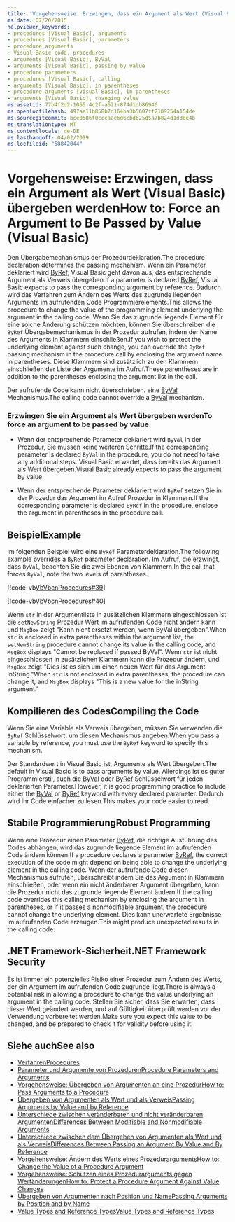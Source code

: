 ```yaml
---
title: 'Vorgehensweise: Erzwingen, dass ein Argument als Wert (Visual Basic) übergeben werden'
ms.date: 07/20/2015
helpviewer_keywords:
- procedures [Visual Basic], arguments
- procedures [Visual Basic], parameters
- procedure arguments
- Visual Basic code, procedures
- arguments [Visual Basic], ByVal
- arguments [Visual Basic], passing by value
- procedure parameters
- procedures [Visual Basic], calling
- arguments [Visual Basic], in parentheses
- procedure arguments [Visual Basic], in parentheses
- arguments [Visual Basic], changing value
ms.assetid: 77b4f2d2-1055-4c2f-a521-874d1db86946
ms.openlocfilehash: 497ae11b858b7d164ba3b5607ff2109254a154de
ms.sourcegitcommit: bce0586f0cccaae6d6cbd625d5a7b824d1d3de4b
ms.translationtype: MT
ms.contentlocale: de-DE
ms.lasthandoff: 04/02/2019
ms.locfileid: "58842044"
---
```

# <a name="how-to-force-an-argument-to-be-passed-by-value-visual-basic"></a><span data-ttu-id="faa71-102">Vorgehensweise: Erzwingen, dass ein Argument als Wert (Visual Basic) übergeben werden</span><span class="sxs-lookup"><span data-stu-id="faa71-102">How to: Force an Argument to Be Passed by Value (Visual Basic)</span></span>
<span data-ttu-id="faa71-103">Den Übergabemechanismus der Prozedurdeklaration.</span><span class="sxs-lookup"><span data-stu-id="faa71-103">The procedure declaration determines the passing mechanism.</span></span> <span data-ttu-id="faa71-104">Wenn ein Parameter deklariert wird [ByRef](../../../../visual-basic/language-reference/modifiers/byref.md), Visual Basic geht davon aus, das entsprechende Argument als Verweis übergeben.</span><span class="sxs-lookup"><span data-stu-id="faa71-104">If a parameter is declared [ByRef](../../../../visual-basic/language-reference/modifiers/byref.md), Visual Basic expects to pass the corresponding argument by reference.</span></span> <span data-ttu-id="faa71-105">Dadurch wird das Verfahren zum Ändern des Werts des zugrunde liegenden Arguments im aufrufenden Code Programmierelements.</span><span class="sxs-lookup"><span data-stu-id="faa71-105">This allows the procedure to change the value of the programming element underlying the argument in the calling code.</span></span> <span data-ttu-id="faa71-106">Wenn Sie das zugrunde liegende Element für eine solche Änderung schützen möchten, können Sie überschreiben die `ByRef` Übergabemechanismus in der Prozedur aufrufen, indem der Name des Arguments in Klammern einschließen.</span><span class="sxs-lookup"><span data-stu-id="faa71-106">If you wish to protect the underlying element against such change, you can override the `ByRef` passing mechanism in the procedure call by enclosing the argument name in parentheses.</span></span> <span data-ttu-id="faa71-107">Diese Klammern sind zusätzlich zu den Klammern einschließen der Liste der Argumente im Aufruf.</span><span class="sxs-lookup"><span data-stu-id="faa71-107">These parentheses are in addition to the parentheses enclosing the argument list in the call.</span></span>  
  
 <span data-ttu-id="faa71-108">Der aufrufende Code kann nicht überschrieben. eine [ByVal](../../../../visual-basic/language-reference/modifiers/byval.md) Mechanismus.</span><span class="sxs-lookup"><span data-stu-id="faa71-108">The calling code cannot override a [ByVal](../../../../visual-basic/language-reference/modifiers/byval.md) mechanism.</span></span>  
  
### <a name="to-force-an-argument-to-be-passed-by-value"></a><span data-ttu-id="faa71-109">Erzwingen Sie ein Argument als Wert übergeben werden</span><span class="sxs-lookup"><span data-stu-id="faa71-109">To force an argument to be passed by value</span></span>  
  
-   <span data-ttu-id="faa71-110">Wenn der entsprechende Parameter deklariert wird `ByVal` in der Prozedur, Sie müssen keine weiteren Schritte.</span><span class="sxs-lookup"><span data-stu-id="faa71-110">If the corresponding parameter is declared `ByVal` in the procedure, you do not need to take any additional steps.</span></span> <span data-ttu-id="faa71-111">Visual Basic erwartet, dass bereits das Argument als Wert übergeben.</span><span class="sxs-lookup"><span data-stu-id="faa71-111">Visual Basic already expects to pass the argument by value.</span></span>  
  
-   <span data-ttu-id="faa71-112">Wenn der entsprechende Parameter deklariert wird `ByRef` setzen Sie in der Prozedur das Argument im Aufruf Prozedur in Klammern.</span><span class="sxs-lookup"><span data-stu-id="faa71-112">If the corresponding parameter is declared `ByRef` in the procedure, enclose the argument in parentheses in the procedure call.</span></span>  
  
## <a name="example"></a><span data-ttu-id="faa71-113">Beispiel</span><span class="sxs-lookup"><span data-stu-id="faa71-113">Example</span></span>  
 <span data-ttu-id="faa71-114">Im folgenden Beispiel wird eine `ByRef` Parameterdeklaration.</span><span class="sxs-lookup"><span data-stu-id="faa71-114">The following example overrides a `ByRef` parameter declaration.</span></span> <span data-ttu-id="faa71-115">Im Aufruf, die erzwingt, dass `ByVal`, beachten Sie die zwei Ebenen von Klammern.</span><span class="sxs-lookup"><span data-stu-id="faa71-115">In the call that forces `ByVal`, note the two levels of parentheses.</span></span>  
  
 [!code-vb[VbVbcnProcedures#39](~/samples/snippets/visualbasic/VS_Snippets_VBCSharp/VbVbcnProcedures/VB/Class1.vb#39)]  
  
 [!code-vb[VbVbcnProcedures#40](~/samples/snippets/visualbasic/VS_Snippets_VBCSharp/VbVbcnProcedures/VB/Class1.vb#40)]  
  
 <span data-ttu-id="faa71-116">Wenn `str` in der Argumentliste in zusätzlichen Klammern eingeschlossen ist die `setNewString` Prozedur Wert im aufrufenden Code nicht ändern kann und `MsgBox` zeigt "Kann nicht ersetzt werden, wenn ByVal übergeben".</span><span class="sxs-lookup"><span data-stu-id="faa71-116">When `str` is enclosed in extra parentheses within the argument list, the `setNewString` procedure cannot change its value in the calling code, and `MsgBox` displays "Cannot be replaced if passed ByVal".</span></span> <span data-ttu-id="faa71-117">Wenn `str` ist nicht eingeschlossen in zusätzlichen Klammern kann die Prozedur ändern, und `MsgBox` zeigt "Dies ist es sich um einen neuen Wert für das Argument InString."</span><span class="sxs-lookup"><span data-stu-id="faa71-117">When `str` is not enclosed in extra parentheses, the procedure can change it, and `MsgBox` displays "This is a new value for the inString argument."</span></span>  
  
## <a name="compiling-the-code"></a><span data-ttu-id="faa71-118">Kompilieren des Codes</span><span class="sxs-lookup"><span data-stu-id="faa71-118">Compiling the Code</span></span>  
 <span data-ttu-id="faa71-119">Wenn Sie eine Variable als Verweis übergeben, müssen Sie verwenden die `ByRef` Schlüsselwort, um diesen Mechanismus angeben.</span><span class="sxs-lookup"><span data-stu-id="faa71-119">When you pass a variable by reference, you must use the `ByRef` keyword to specify this mechanism.</span></span>  
  
 <span data-ttu-id="faa71-120">Der Standardwert in Visual Basic ist, Argumente als Wert übergeben.</span><span class="sxs-lookup"><span data-stu-id="faa71-120">The default in Visual Basic is to pass arguments by value.</span></span> <span data-ttu-id="faa71-121">Allerdings ist es guter Programmierstil, auch die [ByVal](../../../../visual-basic/language-reference/modifiers/byval.md) oder [ByRef](../../../../visual-basic/language-reference/modifiers/byref.md) Schlüsselwort für jeden deklarierten Parameter.</span><span class="sxs-lookup"><span data-stu-id="faa71-121">However, it is good programming practice to include either the [ByVal](../../../../visual-basic/language-reference/modifiers/byval.md) or [ByRef](../../../../visual-basic/language-reference/modifiers/byref.md) keyword with every declared parameter.</span></span> <span data-ttu-id="faa71-122">Dadurch wird Ihr Code einfacher zu lesen.</span><span class="sxs-lookup"><span data-stu-id="faa71-122">This makes your code easier to read.</span></span>  
  
## <a name="robust-programming"></a><span data-ttu-id="faa71-123">Stabile Programmierung</span><span class="sxs-lookup"><span data-stu-id="faa71-123">Robust Programming</span></span>  
 <span data-ttu-id="faa71-124">Wenn eine Prozedur einen Parameter [ByRef](../../../../visual-basic/language-reference/modifiers/byref.md), die richtige Ausführung des Codes abhängen, wird das zugrunde liegende Element im aufrufenden Code ändern können.</span><span class="sxs-lookup"><span data-stu-id="faa71-124">If a procedure declares a parameter [ByRef](../../../../visual-basic/language-reference/modifiers/byref.md), the correct execution of the code might depend on being able to change the underlying element in the calling code.</span></span> <span data-ttu-id="faa71-125">Wenn der aufrufende Code diesen Mechanismus aufrufen, überschreibt indem Sie das Argument in Klammern einschließen, oder wenn ein nicht änderbarer Argument übergeben, kann die Prozedur nicht das zugrunde liegende Element ändern.</span><span class="sxs-lookup"><span data-stu-id="faa71-125">If the calling code overrides this calling mechanism by enclosing the argument in parentheses, or if it passes a nonmodifiable argument, the procedure cannot change the underlying element.</span></span> <span data-ttu-id="faa71-126">Dies kann unerwartete Ergebnisse im aufrufenden Code erzeugen.</span><span class="sxs-lookup"><span data-stu-id="faa71-126">This might produce unexpected results in the calling code.</span></span>  
  
## <a name="net-framework-security"></a><span data-ttu-id="faa71-127">.NET Framework-Sicherheit</span><span class="sxs-lookup"><span data-stu-id="faa71-127">.NET Framework Security</span></span>  
 <span data-ttu-id="faa71-128">Es ist immer ein potenzielles Risiko einer Prozedur zum Ändern des Werts, der ein Argument im aufrufenden Code zugrunde liegt.</span><span class="sxs-lookup"><span data-stu-id="faa71-128">There is always a potential risk in allowing a procedure to change the value underlying an argument in the calling code.</span></span> <span data-ttu-id="faa71-129">Stellen Sie sicher, dass Sie erwarten, dass dieser Wert geändert werden, und auf Gültigkeit überprüft werden vor der Verwendung vorbereitet werden.</span><span class="sxs-lookup"><span data-stu-id="faa71-129">Make sure you expect this value to be changed, and be prepared to check it for validity before using it.</span></span>  
  
## <a name="see-also"></a><span data-ttu-id="faa71-130">Siehe auch</span><span class="sxs-lookup"><span data-stu-id="faa71-130">See also</span></span>

- [<span data-ttu-id="faa71-131">Verfahren</span><span class="sxs-lookup"><span data-stu-id="faa71-131">Procedures</span></span>](./index.md)
- [<span data-ttu-id="faa71-132">Parameter und Argumente von Prozeduren</span><span class="sxs-lookup"><span data-stu-id="faa71-132">Procedure Parameters and Arguments</span></span>](./procedure-parameters-and-arguments.md)
- [<span data-ttu-id="faa71-133">Vorgehensweise: Übergeben von Argumenten an eine Prozedur</span><span class="sxs-lookup"><span data-stu-id="faa71-133">How to: Pass Arguments to a Procedure</span></span>](./how-to-pass-arguments-to-a-procedure.md)
- [<span data-ttu-id="faa71-134">Übergeben von Argumenten als Wert und als Verweis</span><span class="sxs-lookup"><span data-stu-id="faa71-134">Passing Arguments by Value and by Reference</span></span>](./passing-arguments-by-value-and-by-reference.md)
- [<span data-ttu-id="faa71-135">Unterschiede zwischen veränderbaren und nicht veränderbaren Argumenten</span><span class="sxs-lookup"><span data-stu-id="faa71-135">Differences Between Modifiable and Nonmodifiable Arguments</span></span>](./differences-between-modifiable-and-nonmodifiable-arguments.md)
- [<span data-ttu-id="faa71-136">Unterschiede zwischen dem Übergeben von Argumenten als Wert und als Verweis</span><span class="sxs-lookup"><span data-stu-id="faa71-136">Differences Between Passing an Argument By Value and By Reference</span></span>](./differences-between-passing-an-argument-by-value-and-by-reference.md)
- [<span data-ttu-id="faa71-137">Vorgehensweise: Ändern des Werts eines Prozedurarguments</span><span class="sxs-lookup"><span data-stu-id="faa71-137">How to: Change the Value of a Procedure Argument</span></span>](./how-to-change-the-value-of-a-procedure-argument.md)
- [<span data-ttu-id="faa71-138">Vorgehensweise: Schützen eines Prozedurarguments gegen Wertänderungen</span><span class="sxs-lookup"><span data-stu-id="faa71-138">How to: Protect a Procedure Argument Against Value Changes</span></span>](./how-to-protect-a-procedure-argument-against-value-changes.md)
- [<span data-ttu-id="faa71-139">Übergeben von Argumenten nach Position und Name</span><span class="sxs-lookup"><span data-stu-id="faa71-139">Passing Arguments by Position and by Name</span></span>](./passing-arguments-by-position-and-by-name.md)
- [<span data-ttu-id="faa71-140">Value Types and Reference Types</span><span class="sxs-lookup"><span data-stu-id="faa71-140">Value Types and Reference Types</span></span>](../../../../visual-basic/programming-guide/language-features/data-types/value-types-and-reference-types.md)
